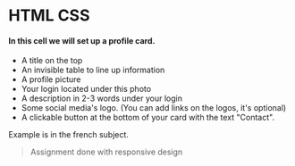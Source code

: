 # HTML CSS

#### In this cell we will set up a profile card.

- A title on the top
- An invisible table to line up information
- A profile picture
- Your login located under this photo
- A description in 2-3 words under your login
- Some social media's logo. (You can add links on the logos, it's optional)
- A clickable button at the bottom of your card with the text "Contact".

Example is in the french subject.

> Assignment done with responsive design
